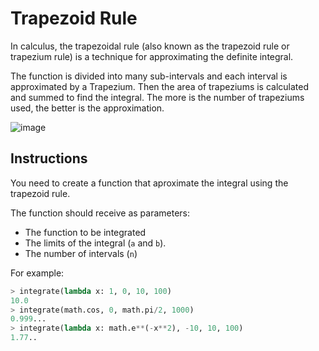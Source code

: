 # Trapezoid Rule

In calculus, the trapezoidal rule (also known as the trapezoid rule or trapezium rule)
is a technique for approximating the definite integral.

The function is divided into many sub-intervals
and each interval is approximated by a Trapezium.
Then the area of trapeziums is calculated and summed to find the integral.
The more is the number of trapeziums used, the better is the approximation.

![image](https://www.bragitoff.com/wp-content/uploads/2015/08/TrapezoidRule1.png)

## Instructions

You need to create a function that aproximate the integral using the trapezoid rule.

The function should receive as parameters:
- The function to be integrated
- The limits of the integral (`a` and `b`).
- The number of intervals (`n`)

For example:

```python
> integrate(lambda x: 1, 0, 10, 100)
10.0
> integrate(math.cos, 0, math.pi/2, 1000)
0.999...
> integrate(lambda x: math.e**(-x**2), -10, 10, 100)
1.77..
```